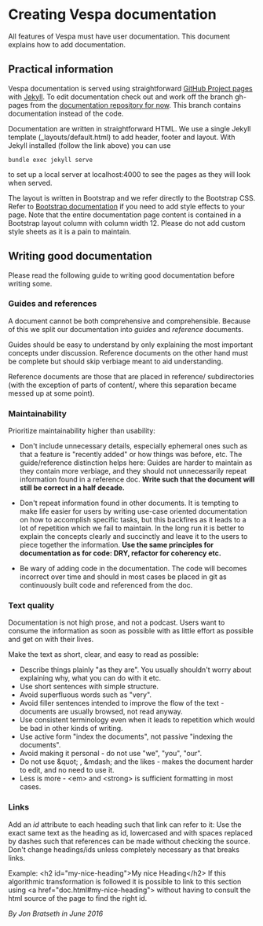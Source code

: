 # Creating Vespa documentation

All features of Vespa must have user documentation.
This document explains how to add documentation.

## Practical information

Vespa documentation is served using straightforward
[GitHub Project pages](https://help.github.com/categories/github-pages-basics/)
with
[Jekyll](https://help.github.com/categories/customizing-github-pages/).
To edit documentation check out and work off the branch gh-pages from the
[documentation repository for now](https://git.corp.yahoo.com/vespa/documentation).
This branch contains documentation instead of the code.

Documentation are written in straightforward HTML.
We use a single Jekyll template (_layouts/default.html) to add header, footer and layout.
With Jekyll installed (follow the link above) you can use

    bundle exec jekyll serve

to set up a local server at localhost:4000 to see the pages as they will look when served.

The layout is written in Bootstrap and we refer directly to the Bootstrap CSS.
Refer to [Bootstrap documentation](http://getbootstrap.com/css/) if you need to
add style effects to your page. Note that the entire documentation page content
is contained in a Bootstrap layout column with column width 12. Please do not add custom style sheets
as it is a pain to maintain.

## Writing good documentation

Please read the following guide to writing good documentation before writing some.

### Guides and references

A document cannot be both comprehensive and comprehensible.
Because of this we split our documentation into *guides* and *reference* documents.

Guides should be easy to understand by only explaining the most important concepts under discussion.
Reference documents on the other hand must be complete but should skip verbiage meant to aid understanding.

Reference documents are those that are placed in reference/ subdirectories
(with the exception of parts of content/, where this separation became messed up at some point).

### Maintainability

Prioritize maintainability higher than usability:

* Don't include unnecessary details, especially ephemeral ones such as that a feature is "recently added" or how things was before, etc. The guide/reference distinction helps here: Guides are harder to maintain as they contain more verbiage, and they should not unnecessarily repeat information found in a reference doc. **Write such that the document will still be correct in a half decade.**

* Don't repeat information found in other documents. It is tempting to make life easier for users by writing use-case oriented documentation on how to accomplish specific tasks, but this backfires as it leads to a lot of repetition which we fail to maintain. In the long run it is better to explain the concepts clearly and succinctly and leave it to the users to piece together the information. **Use the same principles for documentation as for code: DRY, refactor for coherency etc.**

* Be wary of adding code in the documentation. The code will becomes incorrect over time and should in most cases be placed in git as continuously built code and referenced from the doc.

### Text quality

Documentation is not high prose, and not a podcast.
Users want to consume the information as soon as possible with as little effort as possible and get on with their lives.

Make the text as short, clear, and easy to read as possible:
* Describe things plainly "as they are". You usually shouldn't worry about explaining why, what you can do with it etc.
* Use short sentences with simple structure.
* Avoid superfluous words such as "very".
* Avoid filler sentences intended to improve the flow of the text - documents are usually browsed, not read anyway.
* Use consistent terminology even when it leads to repetition which would be bad in other kinds of writing.
* Use active form "index the documents", not passive "indexing the documents".
* Avoid making it personal - do not use "we", "you", "our".
* Do not use &amp;quot; , &amp;mdash; and the likes - makes the document harder to edit, and no need to use it.
* Less is more - &lt;em&gt; and &lt;strong&gt; is sufficient formatting in most cases.

### Links

Add an *id* attribute to each heading such that link can refer to it: Use the exact same text as the heading as id, lowercased and with spaces replaced by dashes such that references
can be made without checking the source. Don't change headings/ids unless completely necessary as that breaks links.

Example:
&lt;h2 id=&quot;my-nice-heading&quot;&gt;My nice Heading&lt;/h2&gt;
If this algorithmic transformation is followed it is possible to link to this section using &lt;a href=&quot;doc.html#my-nice-heading&quot;&gt; without having to consult the html source of the page to find the right id.

*By Jon Bratseth in June 2016*
